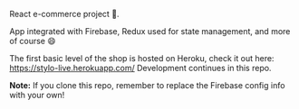
React e-commerce project :handbag:. 

App integrated with Firebase, Redux used for state management, and more of course :smile:

The first basic level of the shop is hosted on Heroku, check it out here: https://stylo-live.herokuapp.com/ 
Development continues in this repo.

**Note:** If you clone this repo, remember to replace the Firebase config info with your own!
